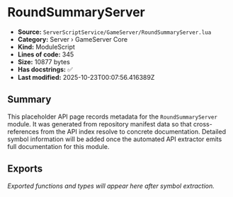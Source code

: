 # RoundSummaryServer

- **Source:** `ServerScriptService/GameServer/RoundSummaryServer.lua`
- **Category:** Server › GameServer Core
- **Kind:** ModuleScript
- **Lines of code:** 345
- **Size:** 10877 bytes
- **Has docstrings:** ✅
- **Last modified:** 2025-10-23T00:07:56.416389Z

## Summary

This placeholder API page records metadata for the `RoundSummaryServer` module. It was generated
from repository manifest data so that cross-references from the API index resolve to
concrete documentation. Detailed symbol information will be added once the automated
API extractor emits full documentation for this module.

## Exports

_Exported functions and types will appear here after symbol extraction._
